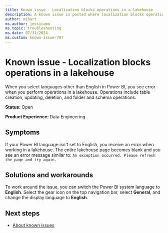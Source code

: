 ```yaml
---
title: Known issue - Localization blocks operations in a lakehouse
description: A known issue is posted where localization blocks operations in a lakehouse.
author: mihart
ms.author: jessicamo
ms.topic: troubleshooting  
ms.date: 07/31/2024
ms.custom: known-issue-797
---
```


# Known issue - Localization blocks operations in a lakehouse

When you select languages other than English in Power BI, you see error when you perform operations in a lakehouse. Operations include table creation, updating, deletion, and folder and schema operations.

**Status:** Open

**Product Experience:** Data Engineering

## Symptoms

If your Power BI language isn't set to English, you receive an error when working in a lakehouse. The entire lakehouse page becomes blank and you see an error message similar to: `An exception occurred. Please refresh the page and try again.`

## Solutions and workarounds

To work around the issue, you can switch the Power BI system language to **English**. Select the gear icon on the top navigation bar, select **General**, and change the display language to **English**.

## Next steps

- [About known issues](https://support.fabric.microsoft.com/known-issues) 
